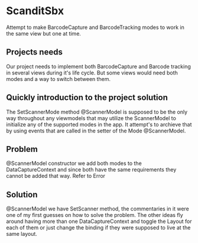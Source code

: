 # ScanditSbx
Attempt to make BarcodeCapture and BarcodeTracking modes to work in the same view but one at time.

## Projects needs
Our project needs to implement both BarcodeCapture and Barcode tracking in several views during it's life cycle. But some views would need both modes and a way to switch between them.

## Quickly introduction to the project solution
The SetScannerMode method @ScannerModel is supposed to be the only way throughout any viewmodels that may utilize the ScannerModel to initialize any of the supported modes in the app. It attempt's to archieve that by using events that are called in the setter of the Mode @ScannerModel.

## Problem
@ScannerModel constructor we add both modes to the DataCaptureContext and since both have the same requirements they cannot be added that way. Refer to Error

## Solution
@ScannerModel we have SetScanner method, the commentaries in it were one of my first guesses on how to solve the problem. The other ideas fly around having more than one DataCaptureContext and toggle the Layout for each of them or just change the binding if they were supposed to live at the same layout.
